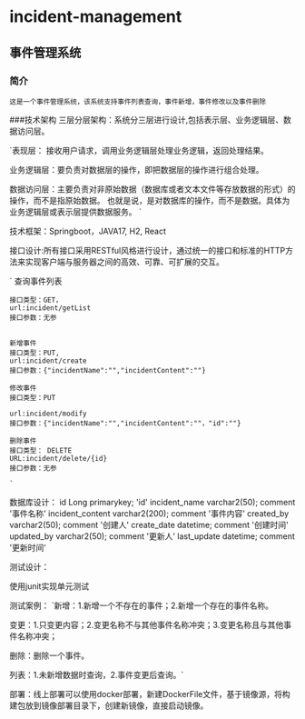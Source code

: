 # incident-management
## 事件管理系统
### 简介
`这是一个事件管理系统，该系统支持事件列表查询，事件新增，事件修改以及事件删除`

###技术架构
  三层分层架构：系统分三层进行设计,包括表示层、业务逻辑层、数据访问层。
  
  `表现层： 接收用户请求，调用业务逻辑层处理业务逻辑，返回处理结果。
  
  业务逻辑层：要负责对数据层的操作，即把数据层的操作进行组合处理。
  
  数据访问层：主要负责对非原始数据（数据库或者文本文件等存放数据的形式）的操作，而不是指原始数据。
  也就是说，是对数据库的操作，而不是数据。具体为业务逻辑层或表示层提供数据服务。
  `

  技术框架：Springboot，JAVA17, H2, React
  
  接口设计:所有接口采用RESTful风格进行设计，通过统一的接口和标准的HTTP方法来实现客户端与服务器之间的高效、可靠、可扩展的交互。
  
  `
    查询事件列表
	
	接口类型：GET，
	url:incident/getList
	接口参数：无参
	
  
    新增事件
	接口类型：PUT,
	url:incident/create
	接口参数：{"incidentName":"","incidentContent":""}
	
    修改事件
	接口类型：PUT
	
	url:incident/modify
	接口参数：{"incidentName":"","incidentContent":""，"id":""}

    删除事件
	接口类型： DELETE
	URL:incident/delete/{id}
	接口参数：无参
    	
	`
  
  数据库设计：
  id Long primarykey; 'id'
  incident_name varchar2(50); comment '事件名称'
  incident_content  varchar2(200); comment '事件内容'
  created_by  varchar2(50); comment '创建人'
  create_date datetime;  comment '创建时间'
  updated_by varchar2(50);  comment '更新人'
  last_update datetime;  comment '更新时间'
  
  
  测试设计：
  
  使用junit实现单元测试
  
  测试案例：
  `新增：1.新增一个不存在的事件；2.新增一个存在的事件名称。
  
  变更：1.只变更内容；2.变更名称不与其他事件名称冲突；3.变更名称且与其他事件名称冲突；
  
  删除：删除一个事件。
  
  列表：1.未新增数据时查询，2.事件变更后查询。`
  
  部署：线上部署可以使用docker部署，新建DockerFile文件，基于镜像源，将构建包放到镜像部署目录下，创建新镜像，直接启动镜像。
  
   
  
  

